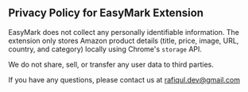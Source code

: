 ## Privacy Policy for EasyMark Extension

EasyMark does not collect any personally identifiable information. The extension only stores Amazon product details (title, price, image, URL, country, and category) locally using Chrome's `storage` API.

We do not share, sell, or transfer any user data to third parties.

If you have any questions, please contact us at rafiqul.dev@gmail.com
